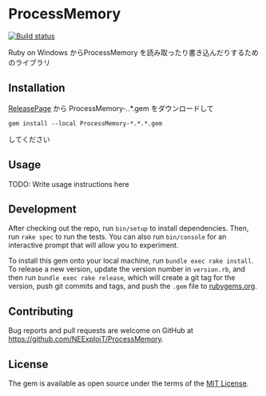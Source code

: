 # ProcessMemory
[![Build status](https://ci.appveyor.com/api/projects/status/0xv4t7vfgjmaqkav/branch/master?svg=true)](https://ci.appveyor.com/project/NEExploiT/processmemory/branch/master)

Ruby on Windows からProcessMemory を読み取ったり書き込んだりするためのライブラリ

## Installation

[ReleasePage](https://github.com/NEExploiT/ProcessMemory/releases) から ProcessMemory-*.*.*.gem をダウンロードして

```
gem install --local ProcessMemory-*.*.*.gem
```

してください

## Usage

TODO: Write usage instructions here

## Development

After checking out the repo, run `bin/setup` to install dependencies. Then, run `rake spec` to run the tests. You can also run `bin/console` for an interactive prompt that will allow you to experiment.

To install this gem onto your local machine, run `bundle exec rake install`. To release a new version, update the version number in `version.rb`, and then run `bundle exec rake release`, which will create a git tag for the version, push git commits and tags, and push the `.gem` file to [rubygems.org](https://rubygems.org).

## Contributing

Bug reports and pull requests are welcome on GitHub at https://github.com/NEExploiT/ProcessMemory.


## License

The gem is available as open source under the terms of the [MIT License](http://opensource.org/licenses/MIT).

